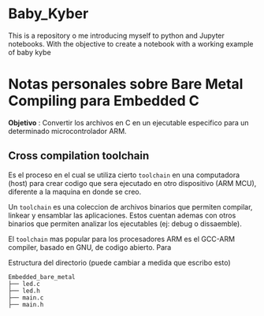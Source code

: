 # Baby_Kyber
This is a repository o me introducing myself to python and Jupyter notebooks. With the objective to create a notebook with a working example of baby kybe
# Notas personales sobre Bare Metal Compiling para Embedded C

**Objetivo** : Convertir los archivos en C en un ejecutable especifico para un determinado microcontrolador ARM.
  
 
## Cross compilation toolchain

Es el proceso en el cual se utiliza cierto `toolchain` en una computadora (host) para crear codigo que sera ejecutado en otro dispositivo (ARM MCU), diferente a la maquina en donde se creo.

Un `toolchain` es una coleccion de archivos binarios que permiten compilar, linkear y ensamblar las aplicaciones. Estos cuentan ademas con otros binarios que permiten analizar los ejecutables (ej: debug o dissaemble).

El `toolchain` mas popular para los procesadores ARM es el GCC-ARM compiler, basado en GNU, de codigo abierto. Para

Estructura del directorio (puede cambiar a medida que escribo esto)
```
Embedded_bare_metal
├── led.c
├── led.h
├── main.c
├── main.h
```
